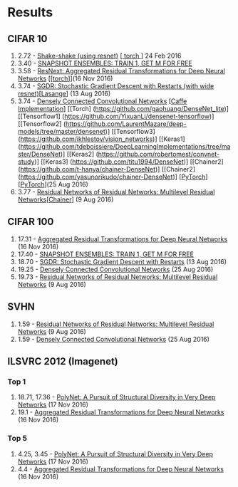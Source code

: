 # Results

## CIFAR 10
1. 2.72 - [Shake-shake (using resnet)](https://openreview.net/forum?id=HkO-PCmYl&noteId=HkO-PCmYl) [[ torch ](https://github.com/xgastaldi/shake-shake)] 24 Feb 2016
2. 3.40 - [SNAPSHOT ENSEMBLES: TRAIN 1, GET M FOR FREE]()
3. 3.58 - [ResNext: Aggregated Residual Transformations for Deep Neural Networks](https://arxiv.org/abs/1611.05725) [[[torch](https://github.com/facebookresearch/ResNeXt)]](16 Nov 2016)
4. 3.74 - [SGDR: Stochastic Gradient Descent with Restarts (with wide resnet)](https://arxiv.org/abs/1608.03983)[[Lasange](https://github.com/loshchil/SGDR)] (13 Aug 2016)
5. 3.74 - [Densely Connected Convolutional Networks](http://arxiv.org/abs/1608.06993)  [[Caffe Implementation](https://github.com/liuzhuang13/DenseNetCaffe)] [[Torch] (https://github.com/gaohuang/DenseNet_lite)]  [[Tensorflow1] (https://github.com/YixuanLi/densenet-tensorflow)] [[Tensorflow2] (https://github.com/LaurentMazare/deep-models/tree/master/densenet)] [[Tensorflow3] (https://github.com/ikhlestov/vision_networks)] [[Keras1] (https://github.com/tdeboissiere/DeepLearningImplementations/tree/master/DenseNet)] [[Keras2] (https://github.com/robertomest/convnet-study)] [[Keras3] (https://github.com/titu1994/DenseNet)] [[Chainer2] (https://github.com/t-hanya/chainer-DenseNet)] [[Chainer2] (https://github.com/yasunorikudo/chainer-DenseNet)]  [[PyTorch](https://github.com/andreasveit/densenet-pytorch)] [[PyTorch](https://github.com/bamos/densenet.pytorch)](25 Aug 2016)
6. 3.77 - [Residual Networks of Residual Networks: Multilevel Residual Networks](https://arxiv.org/abs/1608.02908)[[Chainer](https://github.com/nutszebra/residual_networks_of_residual_networks)] (9 Aug 2016)


## CIFAR 100
1. 17.31 - [Aggregated Residual Transformations for Deep Neural Networks](https://arxiv.org/abs/1611.05725) (16 Nov 2016)
2. 17.40 - [SNAPSHOT ENSEMBLES: TRAIN 1, GET M FOR FREE]()
3. 18.70 - [SGDR: Stochastic Gradient Descent with Restarts](https://arxiv.org/abs/1608.03983) (13 Aug 2016)
4. 19.25 - [Densely Connected Convolutional Networks](http://arxiv.org/abs/1608.06993) (25 Aug 2016)
5. 19.73 - [Residual Networks of Residual Networks: Multilevel Residual Networks](https://arxiv.org/abs/1608.02908) (9 Aug 2016)


## SVHN
1. 1.59 - [Residual Networks of Residual Networks: Multilevel Residual Networks](https://arxiv.org/abs/1608.02908) (9 Aug 2016)
1. 1.59 - [Densely Connected Convolutional Networks](http://arxiv.org/abs/1608.06993) (25 Aug 2016)


## ILSVRC 2012 (Imagenet)

### Top 1
1. 18.71, 17.36 - [PolyNet: A Pursuit of Structural Diversity in Very Deep Networks](https://arxiv.org/abs/1611.05725) (17 Nov 2016)
2. 19.1 - [Aggregated Residual Transformations for Deep Neural Networks](https://arxiv.org/abs/1611.05725) (16 Nov 2016)

### Top 5
1. 4.25, 3.45 - [PolyNet: A Pursuit of Structural Diversity in Very Deep Networks](https://arxiv.org/abs/1611.05725) (17 Nov 2016)
2. 4.4 - [Aggregated Residual Transformations for Deep Neural Networks](https://arxiv.org/abs/1611.05725) (16 Nov 2016)
